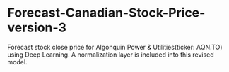 # Forecast-Canadian-Stock-Price-version-3
Forecast stock close price for Algonquin Power &amp; Utilities(ticker: AQN.TO) using Deep Learning. A normalization layer is included into this revised model. 
